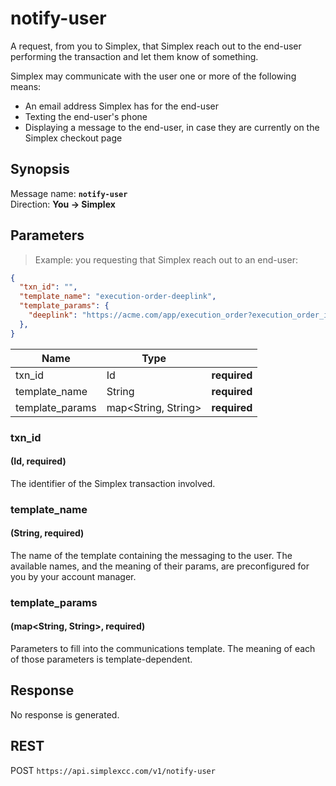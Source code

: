 # notify-user #

A request, from you to Simplex, that Simplex reach out to the end-user performing the transaction and let them know of something.

Simplex may communicate with the user one or more of the following means:

 * An email address Simplex has for the end-user
 * Texting the end-user's phone
 * Displaying a message to the end-user, in case they are currently on the Simplex checkout page

## Synopsis ##

Message name: **`notify-user`**  
Direction: **You &rarr; Simplex**

## Parameters ##

> Example: you requesting that Simplex reach out to an end-user:

```json
{
  "txn_id": "",
  "template_name": "execution-order-deeplink",
  "template_params": {
    "deeplink": "https://acme.com/app/execution_order?execution_order_id=7791528",
  },
}
```

Name            | Type                  |   |
--------------- | --------------------- | - |
txn_id          | Id                    | **required**
template_name   | String                | **required**
template_params | map\<String, String\> | **required**

### txn_id ###
#### (Id, **required**)

The identifier of the Simplex transaction involved.

### template_name ###
#### (String, **required**)

The name of the template containing the messaging to the user. The available names, and the meaning of their params, are preconfigured for you by your account manager.

### template_params ###
#### (map\<String, String\>, **required**)

Parameters to fill into the communications template. The meaning of each of those parameters is template-dependent.

## Response ##

No response is generated.

## REST ##

<span class="http-verb http-post">POST</span> `https://api.simplexcc.com/v1/notify-user`

[modeline]: # ( vim: set ts=2 sw=2 expandtab wrap linebreak: )
